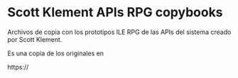 Scott Klement APIs RPG copybooks
================================

Archivos de copia con los prototipos ILE RPG de las APIs del sistema creado por Scott Klement.

Es una copia de los originales en

https://